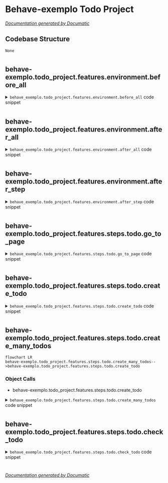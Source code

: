 # Behave-exemplo Todo Project

[_Documentation generated by Documatic_](https://www.documatic.com)

<!---Documatic-section-Codebase Structure-start--->
## Codebase Structure

<!---Documatic-block-system_architecture-start--->
```mermaid
None
```
<!---Documatic-block-system_architecture-end--->

# #
<!---Documatic-section-Codebase Structure-end--->

<!---Documatic-section-behave_exemplo.todo_project.features.environment.before_all-start--->
## behave-exemplo.todo_project.features.environment.before_all

<!---Documatic-section-before_all-start--->
<!---Documatic-block-behave_exemplo.todo_project.features.environment.before_all-start--->
<details>
	<summary><code>behave_exemplo.todo_project.features.environment.before_all</code> code snippet</summary>

```python
def before_all(context):
    browser = context.config.userdata.get('browser')
    browsers = {'chrome': Chrome, 'firefox': Firefox}
    context.browser = browsers[browser]()
```
</details>
<!---Documatic-block-behave_exemplo.todo_project.features.environment.before_all-end--->
<!---Documatic-section-before_all-end--->

# #
<!---Documatic-section-behave_exemplo.todo_project.features.environment.before_all-end--->

<!---Documatic-section-behave_exemplo.todo_project.features.environment.after_all-start--->
## behave-exemplo.todo_project.features.environment.after_all

<!---Documatic-section-after_all-start--->
<!---Documatic-block-behave_exemplo.todo_project.features.environment.after_all-start--->
<details>
	<summary><code>behave_exemplo.todo_project.features.environment.after_all</code> code snippet</summary>

```python
def after_all(context):
    context.browser.quit()
```
</details>
<!---Documatic-block-behave_exemplo.todo_project.features.environment.after_all-end--->
<!---Documatic-section-after_all-end--->

# #
<!---Documatic-section-behave_exemplo.todo_project.features.environment.after_all-end--->

<!---Documatic-section-behave_exemplo.todo_project.features.environment.after_step-start--->
## behave-exemplo.todo_project.features.environment.after_step

<!---Documatic-section-after_step-start--->
<!---Documatic-block-behave_exemplo.todo_project.features.environment.after_step-start--->
<details>
	<summary><code>behave_exemplo.todo_project.features.environment.after_step</code> code snippet</summary>

```python
def after_step(context, step):
    if context.config.userdata.getbool('debug') and step.status == 'failed':
        spost_mortem(step.exc_traceback)
```
</details>
<!---Documatic-block-behave_exemplo.todo_project.features.environment.after_step-end--->
<!---Documatic-section-after_step-end--->

# #
<!---Documatic-section-behave_exemplo.todo_project.features.environment.after_step-end--->

<!---Documatic-section-behave_exemplo.todo_project.features.steps.todo.go_to_page-start--->
## behave-exemplo.todo_project.features.steps.todo.go_to_page

<!---Documatic-section-go_to_page-start--->
<!---Documatic-block-behave_exemplo.todo_project.features.steps.todo.go_to_page-start--->
<details>
	<summary><code>behave_exemplo.todo_project.features.steps.todo.go_to_page</code> code snippet</summary>

```python
@given('que eu esteja na página {page}')
def go_to_page(context, page):
    context.page = PageTodo(context.browser, 'http://selenium.dunossauro.live/todo_list.html')
    context.page.open()
```
</details>
<!---Documatic-block-behave_exemplo.todo_project.features.steps.todo.go_to_page-end--->
<!---Documatic-section-go_to_page-end--->

# #
<!---Documatic-section-behave_exemplo.todo_project.features.steps.todo.go_to_page-end--->

<!---Documatic-section-behave_exemplo.todo_project.features.steps.todo.create_todo-start--->
## behave-exemplo.todo_project.features.steps.todo.create_todo

<!---Documatic-section-create_todo-start--->
<!---Documatic-block-behave_exemplo.todo_project.features.steps.todo.create_todo-start--->
<details>
	<summary><code>behave_exemplo.todo_project.features.steps.todo.create_todo</code> code snippet</summary>

```python
@when('criar um todo')
def create_todo(context):
    texto_do_step = loads(context.text)
    context.page.todo.create_todo(name=texto_do_step['nome'], description=texto_do_step['descrição'])
```
</details>
<!---Documatic-block-behave_exemplo.todo_project.features.steps.todo.create_todo-end--->
<!---Documatic-section-create_todo-end--->

# #
<!---Documatic-section-behave_exemplo.todo_project.features.steps.todo.create_todo-end--->

<!---Documatic-section-behave_exemplo.todo_project.features.steps.todo.create_many_todos-start--->
## behave-exemplo.todo_project.features.steps.todo.create_many_todos

<!---Documatic-section-create_many_todos-start--->
```mermaid
flowchart LR
behave-exemplo.todo_project.features.steps.todo.create_many_todos-->behave-exemplo.todo_project.features.steps.todo.create_todo
```

### Object Calls

* behave-exemplo.todo_project.features.steps.todo.create_todo

<!---Documatic-block-behave_exemplo.todo_project.features.steps.todo.create_many_todos-start--->
<details>
	<summary><code>behave_exemplo.todo_project.features.steps.todo.create_many_todos</code> code snippet</summary>

```python
@when('criar os seguintes todos')
def create_many_todos(context):
    for linha in context.table.rows:
        linha_convertida = dict(linha.items())
        urgent = False
        if linha_convertida.get('urgente'):
            urgent = True if linha_convertida['urgente'] == 'sim' else False
        context.page.todo.create_todo(name=linha_convertida['nome'], description=linha_convertida['descrição'], urgent=urgent)
```
</details>
<!---Documatic-block-behave_exemplo.todo_project.features.steps.todo.create_many_todos-end--->
<!---Documatic-section-create_many_todos-end--->

# #
<!---Documatic-section-behave_exemplo.todo_project.features.steps.todo.create_many_todos-end--->

<!---Documatic-section-behave_exemplo.todo_project.features.steps.todo.check_todo-start--->
## behave-exemplo.todo_project.features.steps.todo.check_todo

<!---Documatic-section-check_todo-start--->
<!---Documatic-block-behave_exemplo.todo_project.features.steps.todo.check_todo-start--->
<details>
	<summary><code>behave_exemplo.todo_project.features.steps.todo.check_todo</code> code snippet</summary>

```python
@then('o todo deve estar na pilha "{elemento}"')
def check_todo(context, elemento):
    elemento = elemento.lower().replace(' ', '_')
    page_element = getattr(context.page, elemento)
    assert 1 == len(page_element.todos)
```
</details>
<!---Documatic-block-behave_exemplo.todo_project.features.steps.todo.check_todo-end--->
<!---Documatic-section-check_todo-end--->

# #
<!---Documatic-section-behave_exemplo.todo_project.features.steps.todo.check_todo-end--->

[_Documentation generated by Documatic_](https://www.documatic.com)